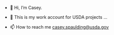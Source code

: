 - 👋 Hi, I’m Casey.
- 👀 This is my work account for USDA projects ...

- 📫 How to reach me casey.spaulding@usda.gov 


<!---
caseyusda/caseyusda is a ✨ special ✨ repository because its `README.md` (this file) appears on your GitHub profile.
You can click the Preview link to take a look at your changes.
--->
